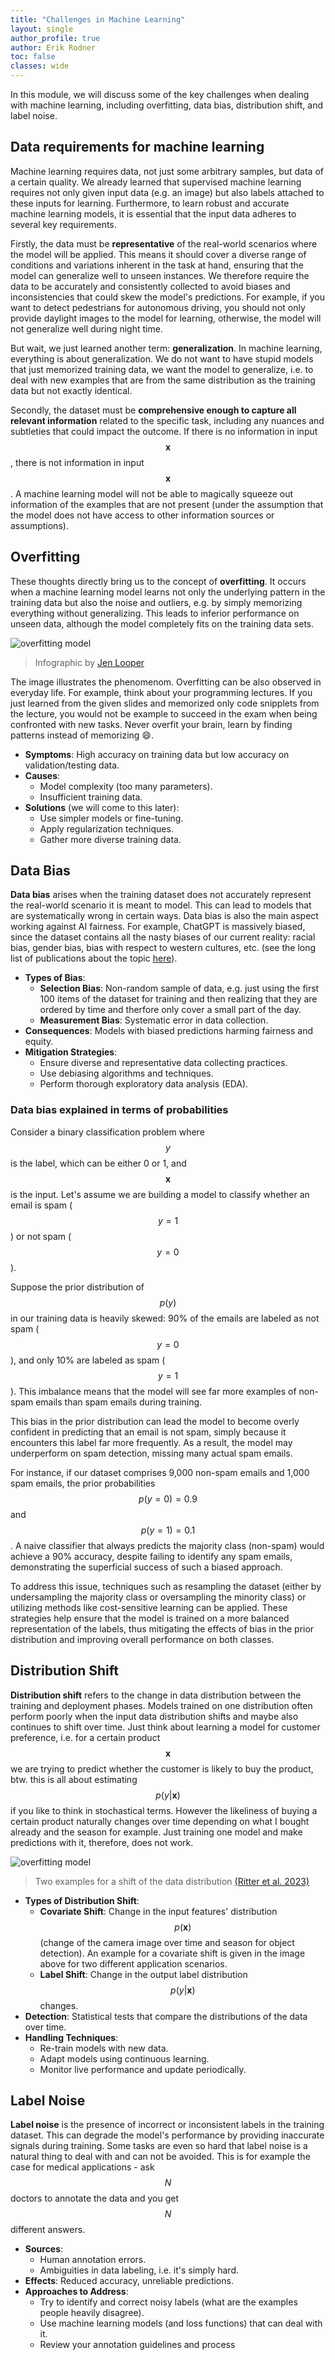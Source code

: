 ```yaml
---
title: "Challenges in Machine Learning"
layout: single
author_profile: true
author: Erik Rodner
toc: false
classes: wide
---
```


In this module, we will discuss some of the key challenges when dealing with machine learning, including overfitting, data bias, distribution shift, and label noise.

## Data requirements for machine learning

Machine learning requires data, not just some arbitrary samples, but data of a certain quality.
We already learned that supervised machine learning requires not only given input data (e.g. an image) but also labels attached to these inputs for learning.
Furthermore, to learn robust and accurate machine learning models, it is essential that the input data adheres to several key requirements. 

Firstly, the data must be **representative** of the real-world scenarios where the model will be applied. This means it should cover a diverse range of conditions and variations inherent in the task at hand, ensuring that the model can generalize well to unseen instances. We therefore require the data to be accurately and consistently collected to avoid biases and inconsistencies that could skew the model's predictions. For example, if you want to detect pedestrians for autonomous driving, you should not only provide daylight images to the model
for learning, otherwise, the model will not generalize well during night time. 

But wait, we just learned another term: **generalization**. In machine learning, everything is about generalization. We do not want to have stupid models that
just memorized training data, we want the model to generalize, i.e. to deal with new examples that are from the same distribution as the training data but not exactly identical. 

Secondly, the dataset must be **comprehensive enough to capture all relevant information** related to the specific task, including any nuances and subtleties that could impact the outcome.
If there is no information in input $$\mathbf{x}$$, there is not information in input $$\mathbf{x}$$. A machine learning model will not be able to magically squeeze out information
of the examples that are not present (under the assumption that the model does not have access to other information sources or assumptions).

## Overfitting

These thoughts directly bring us to the concept of **overfitting**. It occurs when a machine learning model learns not only the underlying pattern in the training data but also the noise and outliers, e.g. by simply memorizing everything without generalizing. This leads to inferior performance on unseen data, although the model completely fits on the training data sets.

![overfitting model](img/overfitting.png)
> Infographic by [Jen Looper](https://twitter.com/jenlooper)

The image illustrates the phenomenom. Overfitting can be also observed in everyday life. For example, think about your programming lectures. If you just learned from 
the given slides and memorized only code snipplets from the lecture, you would not be example to succeed in the exam when being confronted with new tasks. Never overfit your brain, learn by finding patterns instead of memorizing 😄.

- **Symptoms**: High accuracy on training data but low accuracy on validation/testing data.
- **Causes**: 
  - Model complexity (too many parameters).
  - Insufficient training data.
- **Solutions** (we will come to this later):
  - Use simpler models or fine-tuning.
  - Apply regularization techniques.
  - Gather more diverse training data.


## Data Bias

**Data bias** arises when the training dataset does not accurately represent the real-world scenario it is meant to model. 
This can lead to models that are systematically wrong in certain ways. Data bias is also the main aspect working against AI fairness. 
For example, ChatGPT is massively biased, since the dataset contains all the nasty biases of our current reality: racial bias, gender bias, bias with respect
to western cultures, etc. (see the long list of publications about the topic [here](https://scholar.google.com/scholar?hl=de&as_sdt=0%2C5&as_vis=1&q=Data+Bias+GPT&btnG=)).

- **Types of Bias**:
  - **Selection Bias**: Non-random sample of data, e.g. just using the first 100 items of the dataset for training and then realizing that they are ordered by time and therfore only cover a small part of the day.
  - **Measurement Bias**: Systematic error in data collection.
- **Consequences**: Models with biased predictions harming fairness and equity.
- **Mitigation Strategies**:
  - Ensure diverse and representative data collecting practices.
  - Use debiasing algorithms and techniques.
  - Perform thorough exploratory data analysis (EDA).

### Data bias explained in terms of probabilities

Consider a binary classification problem where $$y$$ is the label, which can be either 0 or 1, and $$\mathbf{x}$$ is the input. 
Let's assume we are building a model to classify whether an email is spam ($$y = 1$$) or not spam ($$y = 0$$).

Suppose the prior distribution of $$p(y)$$ in our training data is heavily skewed: 90% of the emails are labeled as not spam ($$y = 0$$), and only 10% are labeled as spam ($$y = 1$$). This imbalance means that the model will see far more examples of non-spam emails than spam emails during training.

This bias in the prior distribution can lead the model to become overly confident in predicting that an email is not spam, simply because it encounters this label far more frequently. As a result, the model may underperform on spam detection, missing many actual spam emails.

For instance, if our dataset comprises 9,000 non-spam emails and 1,000 spam emails, the prior probabilities $$p(y = 0) = 0.9$$ and $$p(y = 1) = 0.1$$. A naive classifier that always predicts the majority class (non-spam) would achieve a 90% accuracy, despite failing to identify any spam emails, demonstrating the superficial success of such a biased approach.

To address this issue, techniques such as resampling the dataset (either by undersampling the majority class or oversampling the minority class) or utilizing methods like cost-sensitive learning can be applied. These strategies help ensure that the model is trained on a more balanced representation of the labels, thus mitigating the effects of bias in the prior distribution and improving overall performance on both classes.

## Distribution Shift

**Distribution shift** refers to the change in data distribution between the training and deployment phases. Models trained on one distribution often perform poorly when the input data distribution shifts and maybe also continues to shift over time. Just think about learning a model for customer preference, i.e. for a certain product $$\mathbf{x}$$ we are trying to predict whether the customer
is likely to buy the product, btw. this is all about estimating $$p(y \vert \mathbf{x})$$ if you like to think in stochastical terms. 
However the likeliness of buying a certain product naturally changes over time depending on what I bought already and the season for example. 
Just training one model and make predictions with it, therefore, does not work.

![overfitting model](img/topex-visda-examples.png)
> Two examples for a shift of the data distribution [(Ritter et al. 2023)](https://arxiv.org/abs/2310.04757)

- **Types of Distribution Shift**:
  - **Covariate Shift**: Change in the input features' distribution $$p(\mathbf{x})$$ (change of the camera image over time and season for object detection). An example for a covariate shift is given in the image above for two different application scenarios.
  - **Label Shift**: Change in the output label distribution $$p(y \vert \mathbf{x})$$ changes. 
- **Detection**: Statistical tests that compare the distributions of the data over time.
- **Handling Techniques**:
  - Re-train models with new data.
  - Adapt models using continuous learning.
  - Monitor live performance and update periodically.

## Label Noise

**Label noise** is the presence of incorrect or inconsistent labels in the training dataset. This can degrade the model's performance by providing inaccurate signals during training.
Some tasks are even so hard that label noise is a natural thing to deal with and can not be avoided. This is for example the case for medical applications - ask $$N$$ doctors to annotate the data and you get $$N$$ different answers.

- **Sources**:
  - Human annotation errors.
  - Ambiguities in data labeling, i.e. it's simply hard.
- **Effects**: Reduced accuracy, unreliable predictions.
- **Approaches to Address**:
  - Try to identify and correct noisy labels (what are the examples people heavily disagree).
  - Use machine learning models (and loss functions) that can deal with it.
  - Review your annotation guidelines and process
